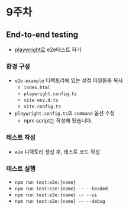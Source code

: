 # 9주차

## End-to-end testing

- [playwright로](https://playwright.dev/) e2e테스트 하기

### 환경 구성

- `e2e-example` 디렉토리에 있는 설정 파일들을 복사
  - `index.html`
  - `playwright.config.ts`
  - `vite-env.d.ts`
  - `vite.config.ts`
- `playwright.config.ts`의 `command` 옵션 수정
  - npm script는 작성해 뒀습니다.

### 테스트 작성

- `e2e` 디렉토리 생성 후, 테스트 코드 작성

### 테스트 실행

- `npm run test:e2e:{name}`
- `npm run test:e2e:{name} -- --headed`
- `npm run test:e2e:{name} -- --ui`
- `npm run test:e2e:{name} -- --debug`
